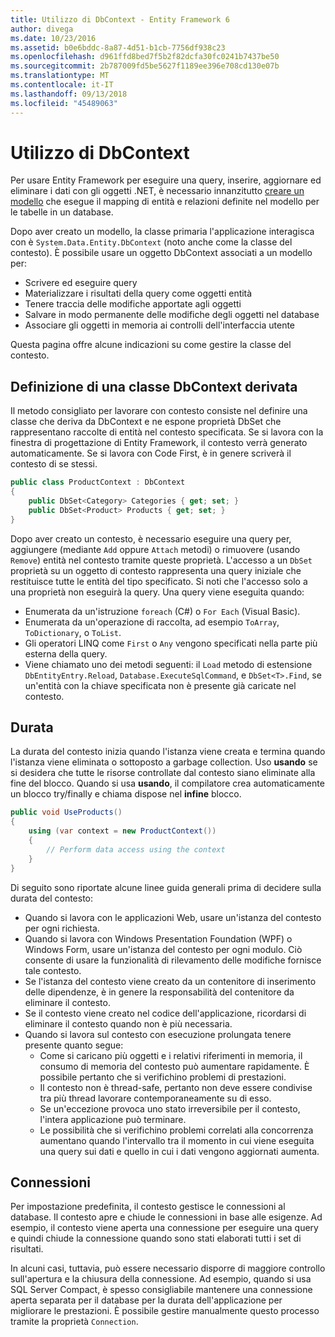 ```yaml
---
title: Utilizzo di DbContext - Entity Framework 6
author: divega
ms.date: 10/23/2016
ms.assetid: b0e6bddc-8a87-4d51-b1cb-7756df938c23
ms.openlocfilehash: d961ffd8bed7f5b2f82dcfa30fc0241b7437be50
ms.sourcegitcommit: 2b787009fd5be5627f1189ee396e708cd130e07b
ms.translationtype: MT
ms.contentlocale: it-IT
ms.lasthandoff: 09/13/2018
ms.locfileid: "45489063"
---
```

# <a name="working-with-dbcontext"></a>Utilizzo di DbContext

Per usare Entity Framework per eseguire una query, inserire, aggiornare ed eliminare i dati con gli oggetti .NET, è necessario innanzitutto [creare un modello](~/ef6/modeling/index.md) che esegue il mapping di entità e relazioni definite nel modello per le tabelle in un database.

Dopo aver creato un modello, la classe primaria l'applicazione interagisca con è `System.Data.Entity.DbContext` (noto anche come la classe del contesto). È possibile usare un oggetto DbContext associati a un modello per:
- Scrivere ed eseguire query   
- Materializzare i risultati della query come oggetti entità
- Tenere traccia delle modifiche apportate agli oggetti
- Salvare in modo permanente delle modifiche degli oggetti nel database
- Associare gli oggetti in memoria ai controlli dell'interfaccia utente

Questa pagina offre alcune indicazioni su come gestire la classe del contesto.  

## <a name="defining-a-dbcontext-derived-class"></a>Definizione di una classe DbContext derivata  

Il metodo consigliato per lavorare con contesto consiste nel definire una classe che deriva da DbContext e ne espone proprietà DbSet che rappresentano raccolte di entità nel contesto specificata. Se si lavora con la finestra di progettazione di Entity Framework, il contesto verrà generato automaticamente. Se si lavora con Code First, è in genere scriverà il contesto di se stessi.  

``` csharp
public class ProductContext : DbContext
{
    public DbSet<Category> Categories { get; set; }
    public DbSet<Product> Products { get; set; }
}
```  

Dopo aver creato un contesto, è necessario eseguire una query per, aggiungere (mediante `Add` oppure `Attach` metodi) o rimuovere (usando `Remove`) entità nel contesto tramite queste proprietà. L'accesso a un `DbSet` proprietà su un oggetto di contesto rappresenta una query iniziale che restituisce tutte le entità del tipo specificato. Si noti che l'accesso solo a una proprietà non eseguirà la query. Una query viene eseguita quando:  

- Enumerata da un'istruzione `foreach` (C#) o `For Each` (Visual Basic).  
- Enumerata da un'operazione di raccolta, ad esempio `ToArray`, `ToDictionary`, o `ToList`.  
- Gli operatori LINQ come `First` o `Any` vengono specificati nella parte più esterna della query.  
- Viene chiamato uno dei metodi seguenti: il `Load` metodo di estensione `DbEntityEntry.Reload`, `Database.ExecuteSqlCommand`, e `DbSet<T>.Find`, se un'entità con la chiave specificata non è presente già caricate nel contesto.  

## <a name="lifetime"></a>Durata  

La durata del contesto inizia quando l'istanza viene creata e termina quando l'istanza viene eliminata o sottoposto a garbage collection. Uso **usando** se si desidera che tutte le risorse controllate dal contesto siano eliminate alla fine del blocco. Quando si usa **usando**, il compilatore crea automaticamente un blocco try/finally e chiama dispose nel **infine** blocco.  

``` csharp
public void UseProducts()
{
    using (var context = new ProductContext())
    {     
        // Perform data access using the context
    }
}
```  

Di seguito sono riportate alcune linee guida generali prima di decidere sulla durata del contesto:  

- Quando si lavora con le applicazioni Web, usare un'istanza del contesto per ogni richiesta.  
- Quando si lavora con Windows Presentation Foundation (WPF) o Windows Form, usare un'istanza del contesto per ogni modulo. Ciò consente di usare la funzionalità di rilevamento delle modifiche fornisce tale contesto.  
- Se l'istanza del contesto viene creato da un contenitore di inserimento delle dipendenze, è in genere la responsabilità del contenitore da eliminare il contesto.
- Se il contesto viene creato nel codice dell'applicazione, ricordarsi di eliminare il contesto quando non è più necessaria.  
- Quando si lavora sul contesto con esecuzione prolungata tenere presente quanto segue:  
    - Come si caricano più oggetti e i relativi riferimenti in memoria, il consumo di memoria del contesto può aumentare rapidamente. È possibile pertanto che si verifichino problemi di prestazioni.  
    - Il contesto non è thread-safe, pertanto non deve essere condivise tra più thread lavorare contemporaneamente su di esso.
    - Se un'eccezione provoca uno stato irreversibile per il contesto, l'intera applicazione può terminare.  
    - Le possibilità che si verifichino problemi correlati alla concorrenza aumentano quando l'intervallo tra il momento in cui viene eseguita una query sui dati e quello in cui i dati vengono aggiornati aumenta.  

## <a name="connections"></a>Connessioni  

Per impostazione predefinita, il contesto gestisce le connessioni al database. Il contesto apre e chiude le connessioni in base alle esigenze. Ad esempio, il contesto viene aperta una connessione per eseguire una query e quindi chiude la connessione quando sono stati elaborati tutti i set di risultati.  

In alcuni casi, tuttavia, può essere necessario disporre di maggiore controllo sull'apertura e la chiusura della connessione. Ad esempio, quando si usa SQL Server Compact, è spesso consigliabile mantenere una connessione aperta separata per il database per la durata dell'applicazione per migliorare le prestazioni. È possibile gestire manualmente questo processo tramite la proprietà `Connection`.  
